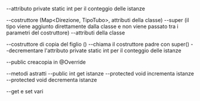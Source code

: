 --attributo private static int per il conteggio delle istanze



--costruttore (Map<Direzione, TipoTubo>, attributi della classe)
  --super (il tipo viene aggiunto direttamente dalla classe e non viene passato tra i parametri del costruttore)
  --attributi della classe
  
--costruttore di copia del figlio ()
  --chiama il costruttore padre con super() 
  --decrementare l'attributo private static int per il conteggio delle istanze
  
--public creacopia in @Override

--metodi astratti
  --public int get istanze
  --protected void incrementa istanze
  --protected void decrementa istanze

--get e set vari
  
